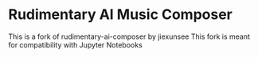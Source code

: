 # Rudimentary AI Music Composer
This is a fork of rudimentary-ai-composer by jiexunsee
This fork is meant for compatibility with Jupyter Notebooks
